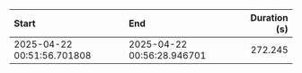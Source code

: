 | Start                      | End                        |   Duration (s) |
|:---------------------------|:---------------------------|---------------:|
| 2025-04-22 00:51:56.701808 | 2025-04-22 00:56:28.946701 |        272.245 |